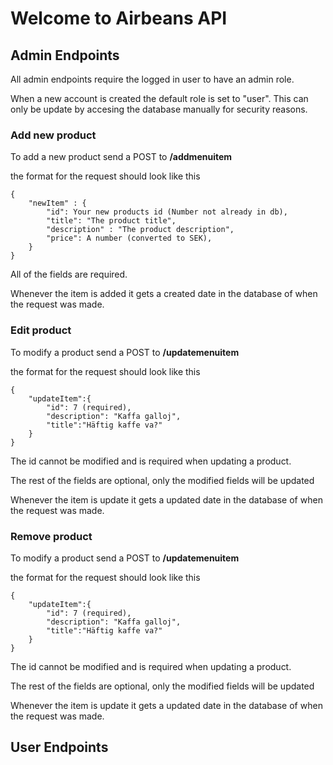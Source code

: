 # Welcome to Airbeans API


## Admin Endpoints

All admin endpoints require the logged in user to have an admin role.

When a new account is created the default role is set to "user". This can only be update by accesing the database manually for security reasons.


### Add new product

To add a new product send a POST to **/addmenuitem**

the format for the request should look like this
```
{
    "newItem" : {
        "id": Your new products id (Number not already in db),
        "title": "The product title",
        "description" : "The product description",
        "price": A number (converted to SEK),
    }
}
```
All of the fields are required.

Whenever the item is added it gets a created date in the database of when the request was made.




### Edit product

To modify a product send a POST to **/updatemenuitem**

the format for the request should look like this
```
{
	"updateItem":{
		"id": 7 (required),
		"description": "Kaffa galloj",
		"title":"Häftig kaffe va?"
	}
}
```
The id cannot be modified and is required when updating a product.

The rest of the fields are optional, only the modified fields will be updated

Whenever the item is update it gets a updated date in the database of when the request was made.


### Remove product


To modify a product send a POST to **/updatemenuitem**

the format for the request should look like this
```
{
	"updateItem":{
		"id": 7 (required),
		"description": "Kaffa galloj",
		"title":"Häftig kaffe va?"
	}
}
```

The id cannot be modified and is required when updating a product.

The rest of the fields are optional, only the modified fields will be updated

Whenever the item is update it gets a updated date in the database of when the request was made.









## User Endpoints
